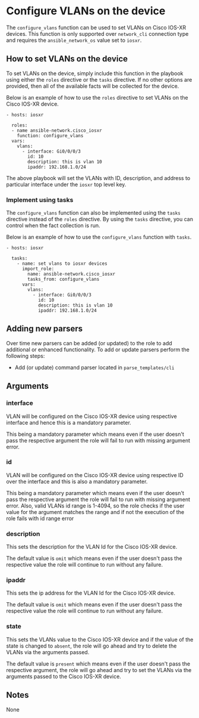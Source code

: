 # Configure VLANs on the device

The `configure_vlans` function can be used to set VLANs on Cisco IOS-XR devices.
This function is only supported over `network_cli` connection type and 
requires the `ansible_network_os` value set to `iosxr`.

## How to set VLANs on the device

To set VLANs on the device, simply include this function in the playbook
using either the `roles` directive or the `tasks` directive.  If no other
options are provided, then all of the available facts will be collected for 
the device.

Below is an example of how to use the `roles` directive to set VLANs on the 
Cisco IOS-XR device.

```
- hosts: iosxr

  roles:
  - name ansible-network.cisco_iosxr
    function: configure_vlans
  vars:
    vlans:
      - interface: Gi0/0/0/3
        id: 10
        description: this is vlan 10
        ipaddr: 192.168.1.0/24
```

The above playbook will set the VLANs with ID, description, and address to particular
interface under the `iosxr` top level key.  

### Implement using tasks

The `configure_vlans` function can also be implemented using the `tasks` directive
instead of the `roles` directive.  By using the `tasks` directive, you can
control when the fact collection is run. 

Below is an example of how to use the `configure_vlans` function with `tasks`.

```
- hosts: iosxr

  tasks:
    - name: set vlans to iosxr devices
      import_role:
        name: ansible-network.cisco_iosxr
        tasks_from: configure_vlans
      vars:
        vlans:
          - interface: Gi0/0/0/3
            id: 10
            description: this is vlan 10
            ipaddr: 192.168.1.0/24
```

## Adding new parsers

Over time new parsers can be added (or updated) to the role to add additional
or enhanced functionality.  To add or update parsers perform the following
steps:

* Add (or update) command parser located in `parse_templates/cli`

## Arguments

### interface

VLAN will be configured on the Cisco IOS-XR device using respective interface and hence 
this is a mandatory parameter.

This being a mandatory parameter which means even if the user doesn't pass the respective
argument the role will fail to run with missing argument error.

### id

VLAN will be configured on the Cisco IOS-XR device using respective ID over the interface
and this is also a mandatory parameter.

This being a mandatory parameter which means even if the user doesn't pass the respective
argument the role will fail to run with missing argument error. Also, valid VLANs id
range is 1-4094, so the role checks if the user value for the argument matches the range
and if not the execution of the role fails with id range error

### description

This sets the description for the VLAN Id for the Cisco IOS-XR device.

The default value is `omit` which means even if the user doesn't pass the respective 
value the role will continue to run without any failure.

### ipaddr

This sets the ip address for the VLAN Id for the Cisco IOS-XR device.

The default value is `omit` which means even if the user doesn't pass the respective
value the role will continue to run without any failure.

### state

This sets the VLANs value to the Cisco IOS-XR device and if the value of the state is changed
to `absent`, the role will go ahead and try to delete the VLANs via the arguments passed.

The default value is `present` which means even if the user doesn't pass the respective
argument, the role will go ahead and try to set the VLANs via the arguments passed to the 
Cisco IOS-XR device.

## Notes

None
